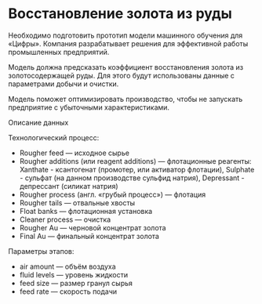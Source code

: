 # Восстановление золота из руды

Необходимо подготовить прототип модели машинного обучения для «Цифры». Компания разрабатывает решения для эффективной работы промышленных предприятий.

Модель должна предсказать коэффициент восстановления золота из золотосодержащей руды. Для этого будут использованы данные с параметрами добычи и очистки. 

Модель поможет оптимизировать производство, чтобы не запускать предприятие с убыточными характеристиками.


Описание данных

Технологический процесс:
- Rougher feed — исходное сырье
- Rougher additions (или reagent additions) — флотационные реагенты: Xanthate - ксантогенат (промотер, или активатор флотации), Sulphate - сульфат (на данном производстве сульфид натрия), Depressant - депрессант (силикат натрия)
- Rougher process (англ. «грубый процесс») — флотация
- Rougher tails — отвальные хвосты
- Float banks — флотационная установка
- Cleaner process — очистка
- Rougher Au — черновой концентрат золота
- Final Au — финальный концентрат золота

Параметры этапов:
- air amount — объём воздуха
- fluid levels — уровень жидкости
- feed size — размер гранул сырья
- feed rate — скорость подачи
